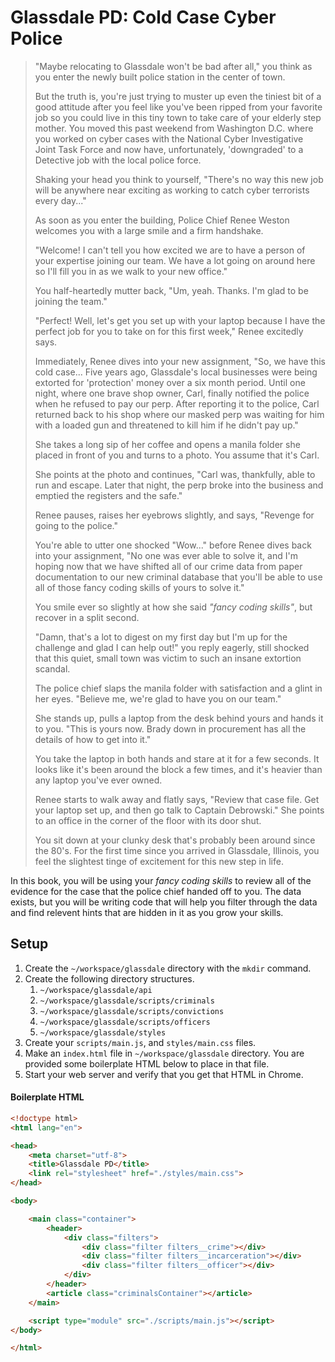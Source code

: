 # Glassdale PD: Cold Case Cyber Police

>"Maybe relocating to Glassdale won't be bad after all," you think as you enter the newly built police station in the center of town.
>
>But the truth is, you're just trying to muster up even the tiniest bit of a good attitude after you feel like you've been ripped from your favorite job so you could live in this tiny town to take care of your elderly step mother. You moved this past weekend from Washington D.C. where you worked on cyber cases with the National Cyber Investigative Joint Task Force and now have, unfortunately, 'downgraded' to a Detective job with the local police force.
>
>Shaking your head you think to yourself, "There's no way this new job will be anywhere near exciting as working to catch cyber terrorists every day..."
>
>As soon as you enter the building, Police Chief Renee Weston welcomes you with a large smile and a firm handshake.
>
>"Welcome! I can't tell you how excited we are to have a person of your expertise joining our team. We have a lot going on around here so I'll fill you in as we walk to your new office."
>
>You half-heartedly mutter back, "Um, yeah. Thanks. I'm glad to be joining the team."
>
> "Perfect! Well, let's get you set up with your laptop because I have the perfect job for you to take on for this first week," Renee excitedly says.
>
> Immediately, Renee dives into your new assignment, "So, we have this cold case... Five years ago, Glassdale's local businesses were being extorted for 'protection' money over a six month period. Until one night, where one brave shop owner, Carl, finally notified the police when he refused to pay our perp. After reporting it to the police,  Carl returned back to his shop where our masked perp was waiting for him with a loaded gun and threatened to kill him if he didn't pay up."
>
> She takes a long sip of her coffee and opens a manila folder she placed in front of you and turns to a photo. You assume that it's Carl.
>
>  She points at the photo and continues, "Carl was, thankfully, able to run and escape. Later that night, the perp broke into the business and emptied the registers and the safe."
>
> Renee pauses, raises her eyebrows slightly, and says, "Revenge for going to the police."
>
> You're able to utter one shocked "Wow..." before Renee dives back into your assignment, "No one was ever able to solve it, and I'm hoping now that we have shifted all of our crime data from paper documentation to our new criminal database that you'll be able to use all of those fancy coding skills of yours to solve it."
>
> You smile ever so slightly at how she said _"fancy coding skills"_, but recover in a split second.
>
> "Damn, that's a lot to digest on my first day but I'm up for the challenge and glad I can help out!" you reply eagerly, still shocked that this quiet, small town was victim to such an insane extortion scandal.
>
> The police chief slaps the manila folder with satisfaction and a glint in her eyes. "Believe me, we're glad to have you on our team."
>
> She stands up, pulls a laptop from the desk behind yours and hands it to you. "This is yours now. Brady down in procurement has all the details of how to get into it."
>
> You take the laptop in both hands and stare at it for a few seconds. It looks like it's been around the block a few times, and it's heavier than any laptop you've ever owned.
>
> Renee starts to walk away and flatly says, "Review that case file. Get your laptop set up, and then go talk to Captain Debrowski." She points to an office in the corner of the floor with its door shut.
>
> You sit down at your clunky desk that's probably been around since the 80's. For the first time since you arrived in Glassdale, Illinois, you feel the slightest tinge of excitement for this new step in life.

In this book, you will be using your _fancy coding skills_ to review all of the evidence for the case that the police chief handed off to you. The data exists, but you will be writing code that will help you filter through the data and find relevent hints that are hidden in it as you grow your skills.

## Setup

1. Create the `~/workspace/glassdale` directory with the `mkdir` command.
1. Create the following directory structures.
    1. `~/workspace/glassdale/api`
    1. `~/workspace/glassdale/scripts/criminals`
    1. `~/workspace/glassdale/scripts/convictions`
    1. `~/workspace/glassdale/scripts/officers`
    1. `~/workspace/glassdale/styles`
1. Create your `scripts/main.js`, and `styles/main.css` files.
1. Make an `index.html` file in `~/workspace/glassdale` directory. You are provided some boilerplate HTML below to place in that file.
1. Start your web server and verify that you get that HTML in Chrome.

#### Boilerplate HTML

```html
<!doctype html>
<html lang="en">

<head>
    <meta charset="utf-8">
    <title>Glassdale PD</title>
    <link rel="stylesheet" href="./styles/main.css">
</head>

<body>

    <main class="container">
        <header>
            <div class="filters">
                <div class="filter filters__crime"></div>
                <div class="filter filters__incarceration"></div>
                <div class="filter filters__officer"></div>
            </div>
        </header>
        <article class="criminalsContainer"></article>
    </main>

    <script type="module" src="./scripts/main.js"></script>
</body>

</html>
```